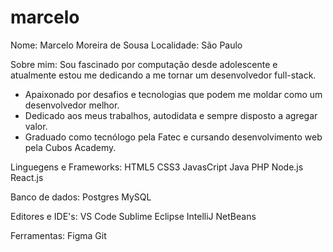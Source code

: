 # marcelo

Nome: Marcelo Moreira de Sousa
Localidade: São Paulo 

Sobre mim:
  Sou fascinado por computação desde adolescente e atualmente estou me dedicando a me tornar um desenvolvedor full-stack. 
  - Apaixonado por desafios e tecnologias que podem me moldar como um desenvolvedor melhor.
  - Dedicado aos meus trabalhos, autodidata e sempre disposto a agregar valor.
  - Graduado como tecnólogo pela Fatec e cursando desenvolvimento web pela Cubos Academy.

Linguegens e Frameworks:
HTML5
CSS3
JavasCript 
Java
PHP
Node.js
React.js

Banco de dados:
Postgres
MySQL

Editores e IDE's:
VS Code
Sublime
Eclipse
IntelliJ
NetBeans

Ferramentas:
Figma
Git



